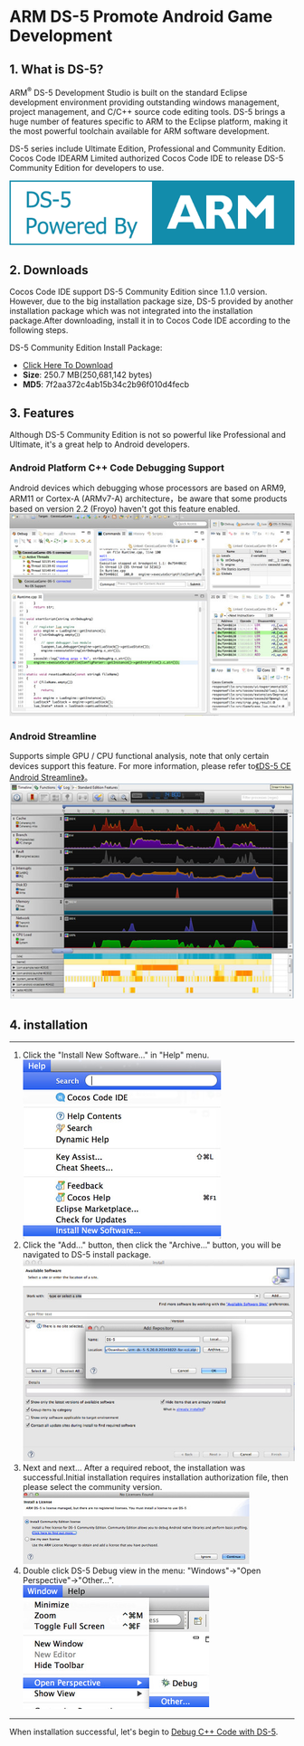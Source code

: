 # ARM DS-5 Promote Android Game Development 

## 1. What is DS-5?
ARM<sup>®</sup> DS-5 Development Studio is built on the standard Eclipse development environment providing outstanding windows management, project management, and C/C++ source code editing tools. DS-5 brings a huge number of features specific to ARM to the Eclipse platform, making it the most powerful toolchain available for ARM software development.

DS-5 series include Ultimate Edition, Professional and Community Edition. Cocos Code IDEARM Limited authorized Cocos Code IDE to release DS-5 Community Edition for developers to use.

[![](./res/arm-logo.png)](http://ds.arm.com/ds-5-community-edition/)

## 2. Downloads
Cocos Code IDE support DS-5 Community Edition since 1.1.0 version. However, due to the big installation package size, DS-5 provided by another installation package which was not integrated into the installation package.After downloading, install it in to Cocos Code IDE according to the following steps.

DS-5 Community Edition Install Package:  
-  [Click Here To Download](http://www.cocos2d-x.org/filedown/arm-ds-5-5.20.0.20141022-for-cci.zip)  
- __Size__: 250.7 MB(250,681,142 bytes)  
- __MD5__: 7f2aa372c4ab15b34c2b96f010d4fecb  

## 3. Features
Although DS-5 Community Edition is not so powerful like Professional and Ultimate, it's a great help to Android developers.

### Android Platform C++ Code Debugging Support
Android devices which debugging whose processors are based on ARM9, ARM11 or Cortex-A (ARMv7-A) architecture，be aware that some products based on version 2.2 (Froyo) haven't got this feature enabled.  
![](./res/ds-5-debug-feature.jpg)

### Android Streamline
Supports simple GPU / CPU functional analysis, note that only certain devices support this feature. For more information, please refer to[《DS-5 CE Android Streamline》](http://ds.arm.com/developer-resources/tutorials/android-performance-analysis-streamline-tutorial/)。  
![](./res/ds-5-streamline-feature.jpg)

## 4. installation

--------
1. Click the "Install New Software..." in "Help" menu.  
![](./res/install-new-software.jpg)
2. Click the "Add..." button, then click the "Archive..." button, you will be navigated to DS-5 install package.  
![](./res/locate-archive.jpg)
3. Next and next... After a required reboot, the installation was successful.Initial installation requires installation authorization file, then please select the community version.  
![](./res/ds-5-ask-license.jpg)
4. Double click DS-5 Debug view in the menu: "Windows"->"Open Perspective"->"Other...".  
![](./res/open-ds-5.jpg)

--------
When installation successful, let's begin to [Debug C++ Code with DS-5](./debug-with-ds-5/en.md).
